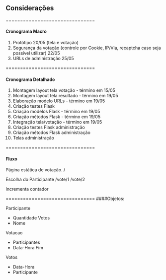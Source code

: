 ## Considerações

===============================
#### Cronograma Macro
1. Protótipo 20/05 (tela e votação)
2. Segurança da votação (controle por Cookie, IP/Via, recaptcha caso seja possível utilizar) 22/05
3. URLs de administração 25/05

===============================
#### Cronograma Detalhado
1. Montagem layout tela votação - término em 15/05
2. Montagem layout tela resultado - término em 19/05
3. Elaboração modelo URLs - término em 19/05
4. Criação testes Flask
5. Criação modelos Flask - término em 19/05
6. Criação métodos Flask - término em 19/05
7. Integração tela/votação - término em 19/05
8. Criação testes Flask administração
9. Criação métodos Flask administração
10. Telas administração

===============================
#### Fluxo

Página estática de votação.
/

Escolha do Participante
/vote/1
/vote/2

Incrementa contador

===============================
####Objetos:

Participante
- Quantidade Votos
- Nome

Votacao
- Participantes
- Data-Hora Fim

Votos
- Data-Hora
- Participante